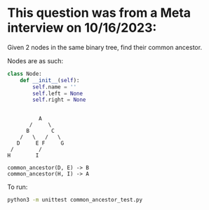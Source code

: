# This question was from a Meta interview on 10/16/2023:

Given 2 nodes in the same binary tree, find their common ancestor.

Nodes are as such:
```python
class Node:
    def __init__(self):
        self.name = ''
        self.left = None
        self.right = None
```
```

          A
       /     \
      B       C
    /   \   /   \
   D     E F     G
 /        /
H        I

common_ancestor(D, E) -> B
common_ancestor(H, I) -> A

```

To run:
```bash
python3 -m unittest common_ancestor_test.py
```

